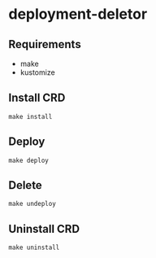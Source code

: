 # deployment-deletor

## Requirements

- make
- kustomize

## Install CRD

```
make install
```

## Deploy

```
make deploy
```

## Delete

```
make undeploy
```

## Uninstall CRD

```
make uninstall
```
